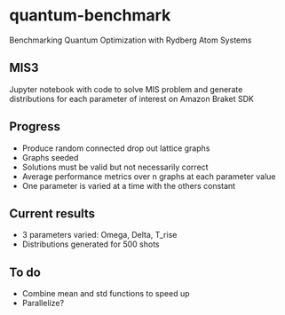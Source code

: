 # quantum-benchmark
Benchmarking Quantum Optimization with Rydberg Atom Systems

## MIS3
Jupyter notebook with code to solve MIS problem and generate distributions for each parameter of interest on Amazon Braket SDK

## Progress
- Produce random connected drop out lattice graphs
- Graphs seeded
- Solutions must be valid but not necessarily correct
- Average performance metrics over n graphs at each parameter value
- One parameter is varied at a time with the others constant

## Current results
- 3 parameters varied: Omega, Delta, T_rise
- Distributions generated for 500 shots

## To do
- Combine mean and std functions to speed up
- Parallelize?
